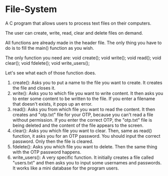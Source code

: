 # File-System
A C program that allows users to process text files on their computers.

The user can create, write, read, clear and delete files on demand.

All functions are already made in the header file. The only thing you have to do is to fill the main() function as you wish.

The only function you need are: void create();
                                void write();
                                void read();
                                void clear();
                                void fdelete();
                                void write_users();

Let's see what each of those function does.

1. create(): Asks you to put a name to the file you want to create. It creates the file and closes it.
2. write(): Asks you to which file you want to write content. It then asks you to enter some content to be written to the file. If you enter a filename that doesn't exists, it pops up an error.
3. read(): Asks you from which file you want to read the content. It then creates and "otp.txt" file for your OTP, because you can't read a file without permission. If you enter the correct OTP, the "otp.txt" file is being deleted and the content of the file appears to the screen.
4. clear(): Asks you which file you want to clear. Then, same as read() function, it asks you for an OTP password. You should input the correct password. Only then the file is cleared.
5. fdelete(): Asks you which file you want to delete. Then the same thing with the OTP password happens.
6. write_users(): A very specific function. It initially creates a file called "users.txt" and then asks you to input some usernames and passwords. It works like a mini database for the program users.

